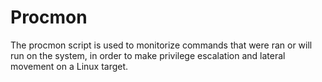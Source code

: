 # Procmon
The procmon script is used to monitorize commands that were ran or will run on the system, in order to make privilege escalation and lateral movement on a Linux target.
